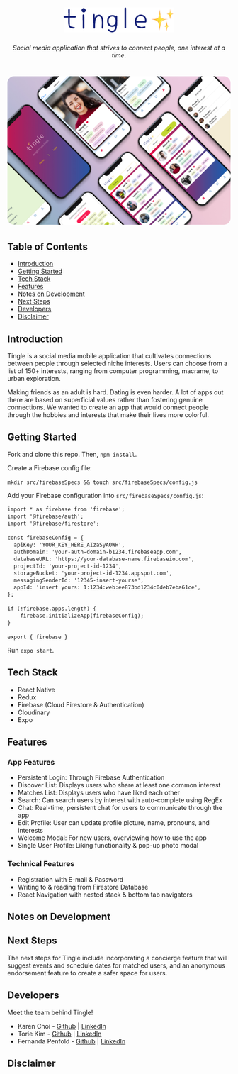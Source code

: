 <h1 align="center">
<img width="250px" src="assets/images/header-logo.png" alt="Tingle logo">
</h1>
<p align="center" style="font-style:italic">
Social media application that strives to connect people, one interest at a time.
</p>
<h1 align="center">
<img width="750px" style="border-radius: 15px" src="assets/phone-mockup.jpg" alt="Tingle Mockups">
</h1>

## Table of Contents

- [Introduction](#introduction)
- [Getting Started](#getting-started)
- [Tech Stack](#tech-stack)
- [Features](#features)
- [Notes on Development](#notes-on-development)
- [Next Steps](#next-steps)
- [Developers](#developers)
- [Disclaimer](#disclaimer)

## Introduction

Tingle is a social media mobile application that cultivates connections between people through selected niche interests. Users can choose from a list of 150+ interests, ranging from computer programming, macrame, to urban exploration.

Making friends as an adult is hard. Dating is even harder. A lot of apps out there are based on superficial values rather than fostering genuine connections. We wanted to create an app that would connect people through the hobbies and interests that make their lives more colorful.

## Getting Started

Fork and clone this repo. Then, `npm install`.

Create a Firebase config file:

`mkdir src/firebaseSpecs && touch src/firebaseSpecs/config.js`

Add your Firebase configuration into `src/firebaseSpecs/config.js`:

```
import * as firebase from 'firebase';
import '@firebase/auth';
import '@firebase/firestore';

const firebaseConfig = {
  apiKey: 'YOUR_KEY_HERE_AIzaSyAOWH',
  authDomain: 'your-auth-domain-b1234.firebaseapp.com',
  databaseURL: 'https://your-database-name.firebaseio.com',
  projectId: 'your-project-id-1234',
  storageBucket: 'your-project-id-1234.appspot.com',
  messagingSenderId: '12345-insert-yourse',
  appId: 'insert yours: 1:1234:web:ee873bd1234c0deb7eba61ce',
};

if (!firebase.apps.length) {
    firebase.initializeApp(firebaseConfig);
}

export { firebase }
```

Run `expo start`.

## Tech Stack

- React Native
- Redux
- Firebase (Cloud Firestore & Authentication)
- Cloudinary
- Expo

## Features

### App Features

- Persistent Login: Through Firebase Authentication
- Discover List: Displays users who share at least one common interest
- Matches List: Displays users who have liked each other
- Search: Can search users by interest with auto-complete using RegEx
- Chat: Real-time, persistent chat for users to communicate through the app
- Edit Profile: User can update profile picture, name, pronouns, and interests
- Welcome Modal: For new users, overviewing how to use the app
- Single User Profile: Liking functionality & pop-up photo modal

### Technical Features

- Registration with E-mail & Password
- Writing to & reading from Firestore Database
- React Navigation with nested stack & bottom tab navigators

## Notes on Development

## Next Steps

The next steps for Tingle include incorporating a concierge feature that will suggest events and schedule dates for matched users, and an anonymous endorsement feature to create a safer space for users.

## Developers

Meet the team behind Tingle!

- Karen Choi - [Github](https://github.com/DevKarenC) | [LinkedIn](https://www.linkedin.com/in/seungahchoi/)
- Torie Kim - [Github](https://github.com/toriekim) | [LinkedIn](https://www.linkedin.com/in/victoriakim20/)
- Fernanda Penfold - [Github](https://github.com/fernandapenfold) | [LinkedIn](https://www.linkedin.com/in/fernandapenfold/)

## Disclaimer

```

```
